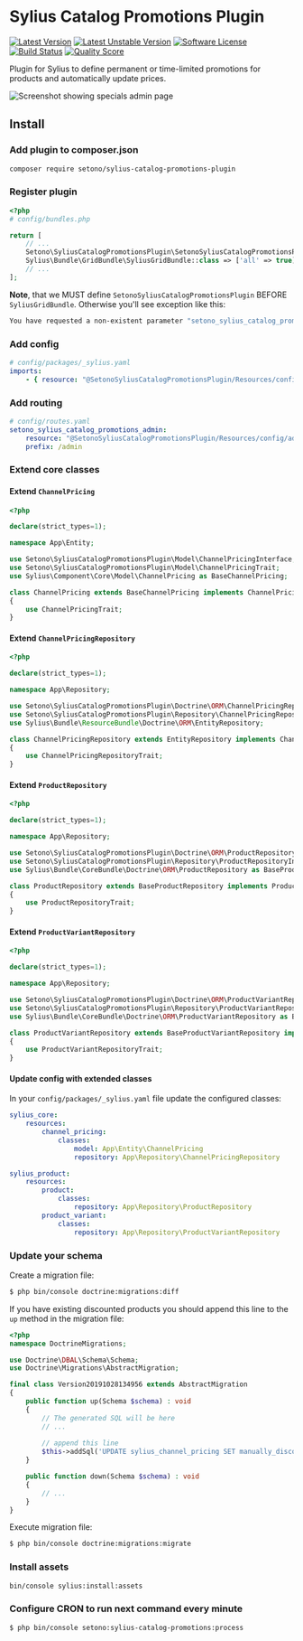 # Sylius Catalog Promotions Plugin

[![Latest Version][ico-version]][link-packagist]
[![Latest Unstable Version][ico-unstable-version]][link-packagist]
[![Software License][ico-license]](LICENSE)
[![Build Status][ico-github-actions]][link-github-actions]
[![Quality Score][ico-code-quality]][link-code-quality]

Plugin for Sylius to define permanent or time-limited promotions for products and automatically update prices.

![Screenshot showing specials admin page](docs/admin-create.png)

## Install

### Add plugin to composer.json

```bash
composer require setono/sylius-catalog-promotions-plugin
```

### Register plugin

```php
<?php
# config/bundles.php

return [
    // ...
    Setono\SyliusCatalogPromotionsPlugin\SetonoSyliusCatalogPromotionsPlugin::class => ['all' => true],
    Sylius\Bundle\GridBundle\SyliusGridBundle::class => ['all' => true],
    // ...
];

```

**Note**, that we MUST define `SetonoSyliusCatalogPromotionsPlugin` BEFORE `SyliusGridBundle`.
Otherwise you'll see exception like this:

```bash
You have requested a non-existent parameter "setono_sylius_catalog_promotions.model.promotion.class".  
```

### Add config

```yaml
# config/packages/_sylius.yaml
imports:
    - { resource: "@SetonoSyliusCatalogPromotionsPlugin/Resources/config/app/config.yaml" }
```

### Add routing

```yaml
# config/routes.yaml
setono_sylius_catalog_promotions_admin:
    resource: "@SetonoSyliusCatalogPromotionsPlugin/Resources/config/admin_routing.yaml"
    prefix: /admin
```

### Extend core classes
#### Extend `ChannelPricing`
```php
<?php

declare(strict_types=1);

namespace App\Entity;

use Setono\SyliusCatalogPromotionsPlugin\Model\ChannelPricingInterface;
use Setono\SyliusCatalogPromotionsPlugin\Model\ChannelPricingTrait;
use Sylius\Component\Core\Model\ChannelPricing as BaseChannelPricing;

class ChannelPricing extends BaseChannelPricing implements ChannelPricingInterface
{
    use ChannelPricingTrait;
}
```

#### Extend `ChannelPricingRepository`
```php
<?php

declare(strict_types=1);

namespace App\Repository;

use Setono\SyliusCatalogPromotionsPlugin\Doctrine\ORM\ChannelPricingRepositoryTrait;
use Setono\SyliusCatalogPromotionsPlugin\Repository\ChannelPricingRepositoryInterface;
use Sylius\Bundle\ResourceBundle\Doctrine\ORM\EntityRepository;

class ChannelPricingRepository extends EntityRepository implements ChannelPricingRepositoryInterface
{
    use ChannelPricingRepositoryTrait;
}
```

#### Extend `ProductRepository`
```php
<?php

declare(strict_types=1);

namespace App\Repository;

use Setono\SyliusCatalogPromotionsPlugin\Doctrine\ORM\ProductRepositoryTrait;
use Setono\SyliusCatalogPromotionsPlugin\Repository\ProductRepositoryInterface;
use Sylius\Bundle\CoreBundle\Doctrine\ORM\ProductRepository as BaseProductRepository;

class ProductRepository extends BaseProductRepository implements ProductRepositoryInterface
{
    use ProductRepositoryTrait;
}
```

#### Extend `ProductVariantRepository`
```php
<?php

declare(strict_types=1);

namespace App\Repository;

use Setono\SyliusCatalogPromotionsPlugin\Doctrine\ORM\ProductVariantRepositoryTrait;
use Setono\SyliusCatalogPromotionsPlugin\Repository\ProductVariantRepositoryInterface;
use Sylius\Bundle\CoreBundle\Doctrine\ORM\ProductVariantRepository as BaseProductVariantRepository;

class ProductVariantRepository extends BaseProductVariantRepository implements ProductVariantRepositoryInterface
{
    use ProductVariantRepositoryTrait;
}
```

#### Update config with extended classes
In your `config/packages/_sylius.yaml` file update the configured classes:

```yaml
sylius_core:
    resources:
        channel_pricing:
            classes:
                model: App\Entity\ChannelPricing
                repository: App\Repository\ChannelPricingRepository

sylius_product:
    resources:
        product:
            classes:
                repository: App\Repository\ProductRepository
        product_variant:
            classes:
                repository: App\Repository\ProductVariantRepository

```

### Update your schema

Create a migration file:

```bash
$ php bin/console doctrine:migrations:diff
```

If you have existing discounted products you should append this line to the `up` method in the migration file:
```php
<?php
namespace DoctrineMigrations;

use Doctrine\DBAL\Schema\Schema;
use Doctrine\Migrations\AbstractMigration;

final class Version20191028134956 extends AbstractMigration
{
    public function up(Schema $schema) : void
    {
        // The generated SQL will be here
        // ...
        
        // append this line
        $this->addSql('UPDATE sylius_channel_pricing SET manually_discounted = 1 WHERE original_price IS NOT NULL AND price != original_price');
    }

    public function down(Schema $schema) : void
    {
        // ...
    }
}
```

Execute migration file:
```bash
$ php bin/console doctrine:migrations:migrate
```

### Install assets

```bash
bin/console sylius:install:assets
```

### Configure CRON to run next command every minute

```bash
$ php bin/console setono:sylius-catalog-promotions:process
```

[ico-version]: https://poser.pugx.org/setono/sylius-catalog-promotions-plugin/v/stable
[ico-unstable-version]: https://poser.pugx.org/setono/sylius-catalog-promotions-plugin/v/unstable
[ico-license]: https://poser.pugx.org/setono/sylius-catalog-promotions-plugin/license
[ico-github-actions]: https://github.com/Setono/SyliusCatalogPromotionsPlugin/workflows/CI/badge.svg
[ico-code-quality]: https://img.shields.io/scrutinizer/g/Setono/SyliusCatalogPromotionsPlugin.svg?style=flat-square

[link-packagist]: https://packagist.org/packages/setono/sylius-catalog-promotions-plugin
[link-github-actions]: https://github.com/Setono/SyliusCatalogPromotionsPlugin/actions
[link-code-quality]: https://scrutinizer-ci.com/g/Setono/SyliusCatalogPromotionsPlugin
